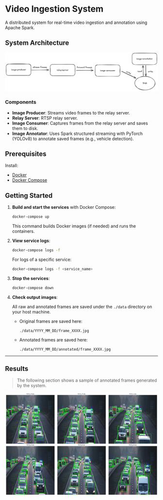 # Video Ingestion System

A distributed system for real-time video ingestion and annotation using Apache Spark.

## System Architecture

<img src="./data/system_architecture.png" alt="System Architecture" width="750"/>

### Components

* **Image Producer**: Streams video frames to the relay server.
* **Relay Server**: RTSP relay server.
* **Image Consumer**: Captures frames from the relay server and saves them to disk.
* **Image Annotator**: Uses Spark structured streaming with PyTorch (YOLOv8) to annotate saved frames (e.g., vehicle detection).

## Prerequisites

Install:

* [Docker](https://docs.docker.com/get-docker/)
* [Docker Compose](https://docs.docker.com/compose/install/)

## Getting Started


1. **Build and start the services** with Docker Compose:

   ```bash
   docker-compose up
   ```

   This command builds Docker images (if needed) and runs the containers.

2. **View service logs**:

   ```bash
   docker-compose logs -f
   ```

   For logs of a specific service:

   ```bash
   docker-compose logs -f <service_name>
   ```

3. **Stop the services**:

   ```bash
   docker-compose down
   ```

4. **Check output images**:

   All raw and annotated frames are saved under the `./data` directory on your host machine.

   * Original frames are saved here:

     ```
     ./data/YYYY_MM_DD/frame_XXXX.jpg
     ```

   * Annotated frames are saved here:

     ```
     ./data/YYYY_MM_DD/annotated/frame_XXXX.jpg
     ```
---

## Results

> The following section shows a sample of annotated frames generated by the system.

![alt text](./data/results.png)